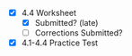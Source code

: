 - [x] 4.4 Worksheet
	- [x] Submitted? (late)
	- [ ] Corrections Submitted?
- [x] 4.1-4.4 Practice Test
